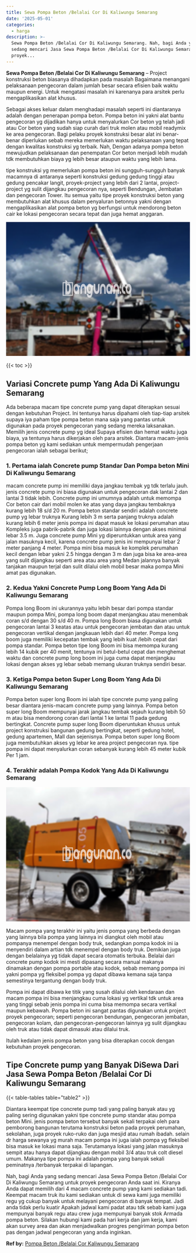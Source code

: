 ```yaml
---
title: Sewa Pompa Beton /Belalai Cor Di Kaliwungu Semarang
date: '2025-05-01'
categories:
  - harga
description: >-
  Sewa Pompa Beton /Belalai Cor Di Kaliwungu Semarang. Nah, bagi Anda yang
  sedang mencari Jasa Sewa Pompa Beton /Belalai Cor Di Kaliwungu Semarang untuk
  proyek...
---
```


**Sewa Pompa Beton /Belalai Cor Di Kaliwungu Semarang** – Project konstruksi beton biasanya dihadapkan pada masalah Bagaimana menangani pelaksanaan pengecoran dalam jumlah besar secara efisien baik waktu maupun energi. Untuk mengatasi masalah ini karenanya para arsitek perlu mengaplikasikan alat khusus.

Sebagai akses keluar dalam menghadapi masalah seperti ini diantaranya adalah dengan penerapan pompa beton. Pompa beton ini yakni alat bantu pengecoran yg dijadikan hanya untuk menyalurkan Cor beton yg telah jadi atau Cor beton yang sudah siap curah dari truk molen atau mobil readymix ke area pengecoran. Bagi pelaku proyek konstruksi besar alat ini benar-benar diperlukan sebab mereka memerlukan waktu pelaksanaan yang tepat dengan kwalitas konstruksi yg terbaik. Nah, Dengan adanya pompa beton mewujudkan pelaksanaan dan penempatan Cor beton menjadi lebih mudah tdk membutuhkan biaya yg lebih besar ataupun waktu yang lebih lama.

tipe konstruksi yg memerlukan pompa beton ini sungguh-sungguh banyak macamnya di antaranya seperti konstruksi gedung gedung tinggi atau gedung pencakar langit, proyek-project yang lebih dari 2 lantai, project-project yg sulit dijangkau pengecoran nya, seperti Bendungan, Jembatan dan pengecoran Tower. Itu semua yaitu tipe proyek konstruksi beton yang membutuhkan alat khusus dalam penyaluran betonnya yakni dengan mengaplikasikan alat pompa beton yg berfungsi untuk mendorong beton cair ke lokasi pengecoran secara tepat dan juga hemat anggaran.

![Sewa Pompa Beton /Belalai Cor Di Kaliwungu Semarang](/images/sewa-concrete-pump-04.png)

{{< toc >}}

## Variasi Concrete pump Yang Ada Di Kaliwungu Semarang

Ada beberapa macam tipe concrete pump yang dapat diterapkan sesuai dengan kebutuhan Project. Ini tentunya harus dipahami oleh tiap-tiap arsitek supaya iya paham tipe pompa beton mana saja yang pantas untuk digunakan pada proyek pengecoran yang sedang mereka laksanakan. Memilih jenis concrete pump yg ideal Supaya efisien dan hemat waktu juga biaya, ya tentunya harus dikerjakan oleh para arsitek. Diantara macam-jenis pompa beton yg kami sediakan untuk mempermudah pengerjaan pengecoran ialah sebagai berikut;

### 1\. Pertama ialah Concrete pump Standar Dan Pompa beton Mini Di Kaliwungu Semarang

macam concrete pump ini memiliki daya jangkau tembak yg tdk terlalu jauh. jenis concrete pump ini biasa digunakan untuk pengecoran dak lantai 2 dan lantai 3 tidak lebih. Concrete pump ini umumnya adalah untuk memompa Cor beton cair dari mobil molen ke atas yang daya jangkau tembaknya kurang lebih 18 s/d 20 m. Pompa beton standar sendiri adalah concrete pump yg lebar truknya Kurang lebih 3 m serta panjang truknya adalah kurang lebih 6 meter jenis pompa ini dapat masuk ke lokasi perumahan atau Kompleks juga pabrik-pabrik dan juga lokasi lainnya dengan akses minimal lebar 3.5 m. Juga concrete pump Mini yg diperuntukkan untuk area yang jalan masuknya kecil, karena concrete pump jenis ini mempunyai lebar 2 meter panjang 4 meter. Pompa mini bisa masuk ke komplek perumahan kecil dengan lebar yakni 2.5 hingga dengan 3 m dan juga bisa ke area-area yang sulit dijangkau seperti area atau area yang Medan jalannya banyak tanjakan maupun terjal dan sulit dilalui oleh mobil besar maka pompa Mini amat pas digunakan.

### 2\. Kedua Yakni Concrete Pump Long Boom Yang Ada Di Kaliwungu Semarang

Pompa long Boom ini ukurannya yaitu lebih besar dari pompa standar maupun pompa Mini, pompa long boom dapat menjangkau atau menembak coran s/d dengan 30 s/d 40 m. Pompa long Boom biasa digunakan untuk pengecoran lantai 3 keatas atau untuk pengecoran jembatan dan atau untuk pengecoran vertikal dengan jangkauan lebih dari 40 meter. Pompa long boom juga memiliki kecepatan tembak yang lebih kuat /lebih cepat dari pompa standar. Pompa beton tipe long Boom ini bisa memompa kurang lebih 14 kubik per 40 menit, tentunya ini betul-betul cepat dan menghemat waktu dan concrete pump long boom ini juga cuma dapat menjangkau lokasi dengan akses yg lebar sebab memang ukuran truknya sendiri besar.

### 3\. Ketiga Pompa beton Super Long Boom Yang Ada Di Kaliwungu Semarang

Pompa beton super long Boom ini ialah tipe concrete pump yang paling besar diantara jenis-macam concrete pump yang lainnya. Pompa beton super long Boom mempunyai jarak jangkau tembak sejauh kurang lebih 50 m atau bisa mendorong coran dari lantai 1 ke lantai 11 pada gedung bertingkat. Concrete pump super long Boom diperuntukan khusus untuk project konstruksi bangunan gedung bertingkat, seperti gedung hotel, gedung apartemen, Mall dan sejenisnya. Pompa beton super long Boom juga membutuhkan akses yg lebar ke area project pengecoran nya. tipe pompa ini dapat menyalurkan coran sebanyak kurang lebih 45 meter kubik Per 1 jam.

### 4\. Terakhir adalah Pompa Kodok Yang Ada Di Kaliwungu Semarang

![Sewa Pompa Beton /Belalai Cor Di Kaliwungu Semarang](/images/sewa-concrete-pump-22.png)

Macam pompa yang terakhir ini yaitu jenis pompa yang berbeda dengan yang lainnya bila pompa yang lainnya ini diangkut oleh mobil atau pompanya menempel dengan body truk, sedangkan pompa kodok ini ia menyendiri dalam artian tdk menempel dengan body truk. Demikian juga dengan belalainya yg tidak dapat secara otomatis terbuka. Belalai dari concrete pump kodok ini mesti dipasang secara manual makanya dinamakan dengan pompa portable atau kodok, sebab memang pompa ini yakni pompa yg fleksibel pompa yg dapat dibawa kemana saja tanpa semestinya tergantung dengan body truk.

Pompa ini dapat dibawa ke titik yang susah dilalui oleh kendaraan dan macam pompa ini bisa menjangkau cuma lokasi yg vertikal tdk untuk area yang tinggi sebab jenis pompa ini cuma bisa memompa secara vertikal maupun kebawah. Pompa beton ini sangat pantas digunakan untuk project proyek pengecoran; seperti pengecoran bendungan, pengecoran jembatan, pengecoran kolam, dan pengecoran-pengecoran lainnya yg sulit dijangkau oleh truk atau tidak dapat dimasuki atau dilalui truk.

Itulah kedalam jenis pompa beton yang bisa diterapkan cocok dengan kebutuhan proyek pengecoran.

## Tipe Concrete pump yang Banyak DiSewa Dari Jasa Sewa Pompa Beton /Belalai Cor Di Kaliwungu Semarang

{{< table-tables table="table2" >}}

Diantara keempat tipe concrete pump tadi yang paling banyak atau yg paling sering digunakan yakni tipe concrete pump standar atau pompa beton Mini. jenis pompa beton tersebut banyak sekali terpakai oleh para pemborong bangunan terutama konstruksi beton pada proyek perumahan, sekolahan, juga proyek ruko-ruko dan juga mesjid atau rumah ibadah. selain dr harga sewanya yg murah macam pompa ini juga ialah pompa yg fleksibel bisa masuk ke lokasi mana saja. Terutamanya lokasi yang jalan masuknya sempit atau hanya dapat dijangkau dengan mobil 3/4 atau truk colt diesel umum. Makanya tipe pompa ini adalah pompa yang banyak sekali peminatnya /terbanyak terpakai di lapangan.

Nah, bagi Anda yang sedang mencari Jasa Sewa Pompa Beton /Belalai Cor Di Kaliwungu Semarang untuk proyek pengecoran Anda saat ini. Kiranya Anda dapat memilih dari 4 macam concrete pump yang kami sediakan tadi. Keempat macam truk itu kami sediakan untuk di sewa kami juga memiliki regu yg cukup banyak untuk melayani pengecoran di banyak tempat. Jadi anda tidak perlu kuatir Apakah jadwal kami padat atau tdk sebab kami juga mempunyai banyak regu atau crew juga mempunyai banyak stok Armada pompa beton. Silakan hubungi kami pada hari kerja dan jam kerja, kami akan survey area dan akan menjadwalkan progres pengiriman pompa beton pas dengan jadwal pengecoran yang anda inginkan.

**Ref by:** [Pompa Beton /Belalai Cor Kaliwungu Semarang](https://id.wikipedia.org/wiki/Pompa)
